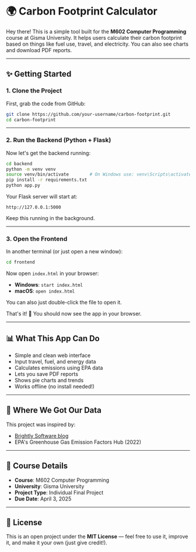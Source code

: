 # 🌍 Carbon Footprint Calculator

Hey there! This is a simple tool built for the **M602 Computer Programming** course at Gisma University. It helps users calculate their carbon footprint based on things like fuel use, travel, and electricity. You can also see charts and download PDF reports.

---

## ✨ Getting Started

### 1. Clone the Project

First, grab the code from GitHub:

```bash
git clone https://github.com/your-username/carbon-footprint.git
cd carbon-footprint
```

---

### 2. Run the Backend (Python + Flask)

Now let's get the backend running:

```bash
cd backend
python -m venv venv
source venv/bin/activate        # On Windows use: venv\Scripts\activate
pip install -r requirements.txt
python app.py
```

Your Flask server will start at:

```
http://127.0.0.1:5000
```

Keep this running in the background.

---

### 3. Open the Frontend

In another terminal (or just open a new window):

```bash
cd frontend
```

Now open `index.html` in your browser:

- **Windows**: `start index.html`
- **macOS**: `open index.html`

You can also just double-click the file to open it.

That's it! 🎉 You should now see the app in your browser.

---

## 📊 What This App Can Do

- Simple and clean web interface
- Input travel, fuel, and energy data
- Calculates emissions using EPA data
- Lets you save PDF reports
- Shows pie charts and trends
- Works offline (no install needed!)

---

## 📘 Where We Got Our Data

This project was inspired by:
- [Brightly Software blog](https://www.brightlysoftware.com/blog/calculate-carbon-footprint)
- EPA's Greenhouse Gas Emission Factors Hub (2022)

---

## 📅 Course Details

- **Course**: M602 Computer Programming
- **University**: Gisma University
- **Project Type**: Individual Final Project
- **Due Date**: April 3, 2025

---

## 💼 License

This is an open project under the **MIT License** — feel free to use it, improve it, and make it your own (just give credit!).
